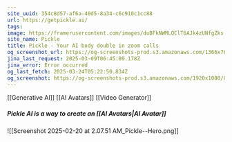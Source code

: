 ```yaml
---
site_uuid: 354c8d57-af6a-40d5-8a34-c6c910c1cc88
url: https://getpickle.ai/
tags: 
image: https://framerusercontent.com/images/duBFkNWMLQClT6AJk4zUNfgZks.png
site_name: Pickle
title: Pickle - Your AI body double in zoom calls
og_screenshot_url: https://og-screenshots-prod.s3.amazonaws.com/1366x768/80/false/bbc999004e5da68ed7422e309b35766812f0fdfccfe3b4a5831053b791327122.jpeg
jina_last_request: 2025-03-09T06:45:09.178Z
jina_error: Error occurred
og_last_fetch: 2025-03-24T05:22:50.834Z
og_screenshot: https://og-screenshots-prod.s3.amazonaws.com/1920x1080/80/false/bbc999004e5da68ed7422e309b35766812f0fdfccfe3b4a5831053b791327122.jpeg
---
```

[[Generative AI]]
[[AI Avatars]]
[[Video Generator]]

##### Pickle AI is a way to create an [[AI Avatars|AI Avatar]]
![[Screenshot 2025-02-20 at 2.07.51 AM_Pickle--Hero.png]]
